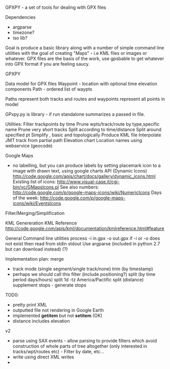 GPXPY - a set of tools for dealing with GPX files

Dependencies
- argparse
- timezone?
- iso lib?

Goal is produce a basic library along with a number of simple command line utilities with the goal of creating "Maps" - i.e KML files or images or whatever. GPX files are the basis of the work, use gpsbable to get whatever into GPX format if you are feeling saucy.

GPXPY

Data model for GPX files
Waypoint - location with optional time elevation components
Path - ordered list of waypts

Paths represent both tracks and routes and waypoints represent all points in model

GPxpy.py is library - if run standalone summarizes a passed in file. 

Utilities:
Filter trackpoints by time
Prune wpts/track/route by type,specific name
Prune very short tracks
Split according to time/distance
Split around specified pt 
Simplify , basic and topologically 
Produce KML file
Interpolate JMT track from partial path
Elevation chart
Location names using webservice (geocode)

Google Maps 
- no labelling, but you can produce labels by setting placemark icon to a image with drawn text, using google charts API (Dynamic Icons)
http://code.google.com/apis/chart/docs/gallery/dynamic_icons.html
Existing list of icons:
http://www.visual-case.it/cgi-bin/vc/GMapsIcons.pl
See also numbers:
http://code.google.com/p/google-maps-icons/wiki/NumericIcons
Days of the week:
http://code.google.com/p/google-maps-icons/wiki/EventsIcons

Filter/Merging/Simplification



KML Genereration
KML Reference
http://code.google.com/apis/kml/documentation/kmlreference.html#feature

General Command line utilities
process -i in.gpx -o out.gpx 
if -i or -o does not exist then read from stdin stdout
Use argparse (included in python 2.7 but can download instead) (?)

Implementation plan:
merge
  - track mode (single segment/single track/none)
trim (by timestamp)
  - perhaps we should call this filter (include positioning?)
split (by time period days/hours)
  split 1d -tz America/Pactific
split (distance)
supplement
stops - generate stops


TOD0:
  - pretty print XML 
  - outputted file not rendering in Google Earth
  - implemented __getitem__ but not __setitem__ (OK)
  - distance includes elevation

v2
  - parse using SAX events - allow parsing to provide filters which avoid construction of whole parts of tree altogether (only interested in tracks/wpt/routes etc) - Filter by date, etc... 
  - write using direct XML writes
  - 
